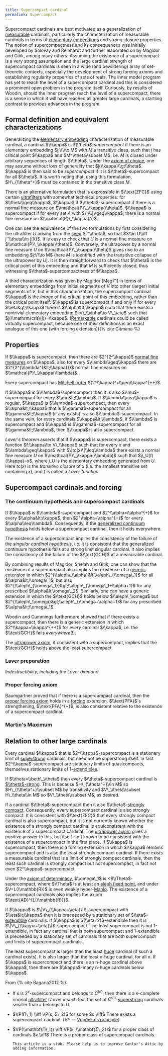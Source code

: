 ```yaml
---
title: Supercompact cardinal
permalink: Supercompact
---
```


Supercompact cardinals are best motivated as a generalization of
[measurable](Measurable "Measurable")
cardinals, particularly the characterization of measurable cardinals in
terms of [elementary
embeddings](Elementary_embedding "Elementary embedding")
and strong closure properties. The notion of supercompactness and its
consequences was initially developed by Solovay and Reinhardt and
further elaborated on by Magidor and Gitik, among many others. Assuming
the existence of a supercompact is a very strong assumption and the
large cardinal strength of supercompact cardinals is seen in a wide (and
bewildering) array of set-theoretic contexts, especially the development
of strong forcing axioms and establishing regularity properties of sets
of reals. The inner model program has yet to reach the level of a
supercompact cardinal and this is considered a prominent open problem in
the program itself. Curiously, by results of Woodin, should the inner
program reach the level of a supercompact, there is a sense in which it
will have reached all greater large cardinals, a startling contrast to
previous advances in the program.

## Formal definition and equivalent characterizations

Generalizing the [elementary
embedding](Elementary_embedding "Elementary embedding")
characterization of measurable cardinal, a cardinal $\\kappa$ is
*$\\theta$-supercompact* if there is an elementary embedding $j:V\\to M$
with $M$ a transitive class, such that $j$ has critical point $\\kappa$
and $M^\\theta\\subset M$, i.e. $M$ is closed under arbitrary sequences
of length $\\theta$. Under the
<a href="Axiom_of_choice" class="mw-redirect" title="Axiom of choice">axiom of choice</a>,
one may assume without loss of generality that $j(\\kappa)\\gt\\theta$.
$\\kappa$ is then said to be *supercompact* if it is
$\\theta$-supercompact for all $\\theta$. It is worth noting that, using
this formulation, $H\_{\\theta^+}$ must be contained in the transitive
class $M$.

There is an alternative formulation that is expressible in $\\text{ZFC}$
using certain
<a href="Ultrafilter" class="mw-redirect" title="Ultrafilter">ultrafilters</a>
with somewhat technical properties: for $\\theta\\geq\\kappa$, $\\kappa$
if $\\theta$-supercompact if there is a normal fine measure on
$\\mathcal{P}\_\\kappa(\\theta)$. $\\kappa$ is supercompact if for every
set $A$ with $\|A\|\\geq\\kappa$, there is a normal fine measure on
$\\mathcal{P}\_\\kappa(A)$.

One can see the equivalence of the two formulations by first considering
the ultrafilter $U$ arising from the
[seed](Seed "Seed")
$j''\\theta$, so that $X\\in U\\iff j''\\theta\\in j(X)$. It is easy to
check that $U$ is a normal fine measure on
$\\mathcal{P}\_\\kappa(\\theta)$. Conversely, the ultrapower by a normal
fine measure $U$ on $\\mathcal{P}\_\\kappa(\\theta)$ gives rise to an
embedding $j:V\\to M$ (here $M$ is identified with the transitive
collapse of the ultrapower by $U$). It is then straightforward to check
that $\\theta$ is the critical point of this embedding and that $M$ is
sufficiently closed, thus witnessing $\\theta$-supercompactness of
$\\kappa$.

A third characterization was given by Magidor \[Mag71\] in terms of
elementary embeddings from initial segments of $V$ into other (larger)
initial segments of $V$, but in this characterization, the supercompact
cardinal $\\kappa$ is the *image* of the critical point of this
embedding, rather than the critical point itself: $\\kappa$ is
supercompact if and only if for every $\\eta&gt;\\kappa$ there is
$\\alpha&lt;\\kappa$ such that there exists a nontrivial elementary
embedding $j:V\_\\alpha\\to V\_\\eta$ such that
$j(\\mathrm{crit}(j))=\\kappa$.
([Remarkable](Remarkable "Remarkable")
cardinals could be called virtually supercompact, because one of their
definitions is an exact analogue of this one (with forcing
extension)){% cite Gitmana %}

## Properties

If $\\kappa$ is supercompact, then there are $2^{2^\\kappa}$ [normal
fine
measures](Filter "Filter")
on $\\kappa$, also for every $\\lambda\\geq\\kappa$ there are
$2^{2^{\\lambda^{&lt;\\kappa}}}$ normal fine measures on
$\\mathcal{P}\_\\kappa(\\lambda)$.

Every supercompact has
<a href="Mitchell_order" class="mw-redirect" title="Mitchell order">Mitchell order</a>
$(2^\\kappa)^+\\geq\\kappa^{++}$.

If $\\kappa$ is $\\lambda$-supercompact then it is also
$\\mu$-supercompact for every $\\mu&lt;\\lambda$. If
$\\lambda\\geq\\kappa$ is regular, $\\kappa$ is $\\lambda$-supercompact,
then every $\\alpha&lt;\\kappa$ that is $\\gamma$-supercompact for all
$\\gamma&lt;\\kappa$ (if any exists) is also $\\lambda$-supercompact. In
the same vein, for every cardinals $\\kappa&lt;\\lambda$, if $\\lambda$
is supercompact and $\\kappa$ is $\\gamma$-supercompact for all
$\\gamma&lt;\\lambda$, then $\\kappa$ is also supercompact.

*Laver's theorem* asserts that if $\\kappa$ is supercompact, there
exists a function $f:\\kappa\\to V\_\\kappa$ such that for every $x$ and
$\\lambda\\geq\\kappa$ with $\|tc(x)\|\\leq\\lambda$ there exists a
normal fine measure $U$ on $\\mathcal{P}\_\\kappa(\\lambda)$ such that
$j\_U(f)(\\kappa)=x$, where $j\_U$ is the elementary embedding generated
from $U$. Here $tc(x)$ is the *transitive closure* of $x$ (i.e. the
smallest transitive set containing $x$), and $f$ is called a *Laver
function*.

## Supercompact cardinals and forcing

### The continuum hypothesis and supercompact cardinals

If $\\kappa$ is $\\lambda$-supercompact and $2^\\alpha=\\alpha^{+}$ for
every $\\alpha&lt;\\kappa$, then $2^\\alpha=\\alpha^{+}$ for every
$\\alpha\\leq\\lambda$. Consequently, if the
<a href="GCH" class="mw-redirect" title="GCH">generalized continuum hypothesis</a>
holds below a supercompact cardinal, then it holds everywhere.

The existence of a supercompact implies the consistency of the failure
of the *singular cardinal hypothesis*, i.e. it is consistent that the
generalized continuum hypothesis fails at a strong limit singular
cardinal. It also implies the consistency of the failure of the
$\\text{GCH}$ at a measurable cardinal.

By combining results of Magidor, Shelah and Gitik, one can show that the
existence of a supercompact also implies the existence of a [generic
extension](Forcing "Forcing")
in which $2^{\\aleph\_\\alpha}&lt;\\aleph\_{\\omega\_1}$ for all
$\\alpha&lt;\\omega\_1$, but also
$2^{\\aleph\_{\\omega\_1}}&gt;\\aleph\_{\\omega\_1+\\alpha+1}$ for any
prescribed $\\alpha&lt;\\omega\_2$. Similarly, one can have a generic
extension in which the $\\text{GCH}$ holds below $\\aleph\_\\omega$ but
$2^{\\aleph\_\\omega}&gt;\\aleph\_{\\omega+\\alpha+1}$ for any
prescribed $\\alpha&lt;\\omega\_1$.

Woodin and Cummings furthermore showed that if there exists a
supercompact, then there is a generic extension in which
$2^\\kappa=\\kappa^{++}$ for *every* cardinal $\\kappa$, i.e. the
$\\text{GCH}$ fails *everywhere*(!).

The
<a href="Ultrapower_axiom" class="mw-redirect" title="Ultrapower axiom">ultrapower axiom</a>,
if consistent with a supercompact, implies that the $\\text{GCH}$ holds
above the least supercompact.

### Laver preparation

*Indestructibility, including the Laver diamond.*

### Proper forcing axiom

Baumgartner proved that if there is a supercompact cardinal, then the
<a href="Proper_forcing_axiom" class="mw-redirect" title="Proper forcing axiom">proper forcing axiom</a>
holds in a
[forcing](Forcing "Forcing")
extension. $\\text{PFA}$'s strengthening, $\\text{PFA}^{+}$, is also
consistent relative to the existence of a supercompact cardinal.

### Martin's Maximum

## Relation to other large cardinals

Every cardinal $\\kappa$ that is $2^\\kappa$-supercompact is a
stationary limit of
[superstrong](Superstrong "Superstrong")
cardinals, but need not be superstrong itself. In fact
$2^\\kappa$-supercompact are stationary limits of quasicompacts,
themselves stationary limits of
1-[extendibles](Extendible "Extendible").

If $\\theta=\\beth\_\\theta$ then every $\\theta$-supercompact cardinal
is
[$\\theta$-strong](Strong "Strong").
This is because $H\_{\\theta^+}\\in M$ so $H\_{\\theta^+}\\subset M$ by
transitivity and $V\_\\theta\\subset H\_\\theta\\in M$ so
$V\_\\theta\\subset M$, as desired.

If a cardinal $\\theta$-supercompact then it also $\\theta$-[strongly
compact](Strongly_compact "Strongly compact").
Consequently, every supercompact cardinal is also strongly compact. It
is consistent with $\\text{ZFC}$ that every strongly compact cardinal is
also supercompact, but it is not currently known whether the existence
of a strongly compact cardinal is equiconsistent with the existence of a
supercompact cardinal. The
<a href="Ultrapower_axiom" class="mw-redirect" title="Ultrapower axiom">ultrapower axiom</a>
gives a positive answer to this, but itself isn't known to be consistent
with the existence of a supercompact in the first place. If $\\kappa$ is
supercompact, then there is a forcing extension in which $\\kappa$
remains supercompact and is also the least strongly compact cardinal. If
there exists a measurable cardinal that is a limit of strongly compact
cardinals, then the least such cardinal is strongly compact but not
supercompact, in fact not even $2^\\kappa$-supercompact.

Under the [axiom of
determinacy](Axiom_of_determinacy "Axiom of determinacy"),
$\\omega\_1$ is &lt;$\\Theta$-supercompact, where $\\Theta$ is at least
an
<a href="Aleph_fixed_point" class="mw-redirect" title="Aleph fixed point">aleph fixed point</a>,
and under $V=L(\\mathbb{R})$ is even weakly
hyper-[Mahlo](Mahlo "Mahlo").
The existence of a supercompact cardinals also implies the axiom
$\\text{AD}^{L(\\mathbb{R})}$.

If $\\kappa$ is $\|V\_{\\kappa+\\eta}\|$-supercompact with
$\\eta&lt;\\kappa$ then it is preceeded by a stationary set of
$\\eta$-[extendible](Extendible "Extendible")
cardinals. If $\\kappa$ is $(\\eta+2)$-extendible then it is
$\|V\_{\\kappa+\\eta}\|$-supercompact. The least supercompact is not
1-extendible, in fact any cardinal that is both supercompact and
1-extendible is preceeded by a stationary set of cardinals that are both
supercompact and limits of supercompact cardinals.

The least supercompact is larger than the least
[huge](Huge "Huge")
cardinal (if such a cardinal exists). It is also larger than the least
n-huge cardinal, for all n. If $\\kappa$ is supercompact and there is an
n-huge cardinal above $\\kappa$, then there are $\\kappa$-many n-huge
cardinals below $\\kappa$.

From {% cite Bagaria2012 %}:

-   If κ is $2^κ$-supercompact and belongs to $C^{(n)}$, then there is a
    $κ$-complete normal
    <a href="Ultrafilter" class="mw-redirect" title="Ultrafilter">ultrafilter</a>
    $U$ over $κ$ such that the set of
    $C^{(n)}$-[superstrong](Superstrong "Superstrong")
    cardinals smaller than $κ$ belongs to $U$.
-   $VP(Π\_1) \\iff VP(κ, Σ\_2)$ for some $κ \\iff$ There exists a
    supercompact cardinal. ($VP$ — [Vopěnka's
    principle](Vopenka "Vopenka"))
-   $VP(\\mathbf{Π\_1}) \\iff VP(κ, \\mathbf{Σ\_2})$ for a proper class
    of cardinals $κ \\iff$ There is a proper class of supercompact
    cardinals.

  

        This article is a stub. Please help us to improve Cantor's Attic by adding information.
